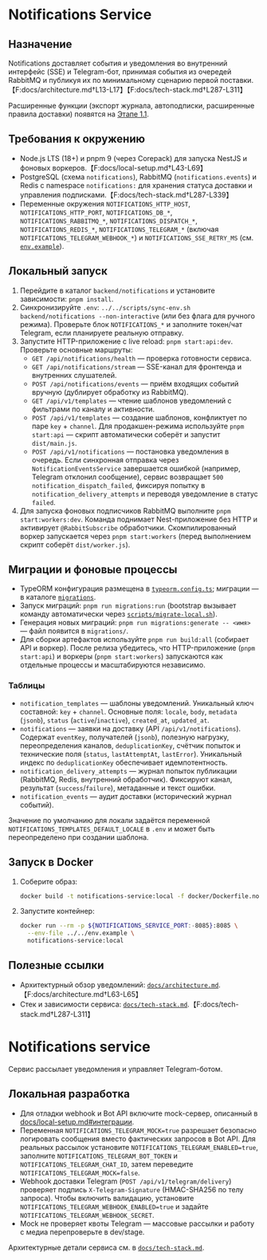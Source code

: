 # Notifications Service

## Назначение
Notifications доставляет события и уведомления во внутренний интерфейс (SSE) и Telegram-бот, принимая события из очередей RabbitMQ и публикуя их по минимальному сценарию первой поставки.【F:docs/architecture.md†L13-L17】【F:docs/tech-stack.md†L287-L311】

Расширенные функции (экспорт журнала, автоподписки, расширенные правила доставки) появятся на [Этапе 1.1](../../docs/delivery-plan.md#notifications-export-autosubscribe).

## Требования к окружению
- Node.js LTS (18+) и pnpm 9 (через Corepack) для запуска NestJS и фоновых воркеров.【F:docs/local-setup.md†L43-L69】
- PostgreSQL (схема `notifications`), RabbitMQ (`notifications.events`) и Redis с namespace `notifications:` для хранения статуса доставки и управления подписками.【F:docs/tech-stack.md†L287-L339】
- Переменные окружения `NOTIFICATIONS_HTTP_HOST`, `NOTIFICATIONS_HTTP_PORT`, `NOTIFICATIONS_DB_*`, `NOTIFICATIONS_RABBITMQ_*`, `NOTIFICATIONS_DISPATCH_*`, `NOTIFICATIONS_REDIS_*`, `NOTIFICATIONS_TELEGRAM_*` (включая `NOTIFICATIONS_TELEGRAM_WEBHOOK_*`) и `NOTIFICATIONS_SSE_RETRY_MS` (см. [`env.example`](../../env.example)).

## Локальный запуск
1. Перейдите в каталог `backend/notifications` и установите зависимости: `pnpm install`.
2. Синхронизируйте `.env`: `../../scripts/sync-env.sh backend/notifications --non-interactive` (или без флага для ручного режима). Проверьте блок `NOTIFICATIONS_*` и заполните токен/чат Telegram, если планируете реальную отправку.
3. Запустите HTTP-приложение с live reload: `pnpm start:api:dev`. Проверьте основные маршруты:
   - `GET /api/notifications/health` — проверка готовности сервиса.
   - `GET /api/notifications/stream` — SSE-канал для фронтенда и внутренних слушателей.
   - `POST /api/notifications/events` — приём входящих событий вручную (дублирует обработку из RabbitMQ).
   - `GET /api/v1/templates` — чтение шаблонов уведомлений с фильтрами по каналу и активности.
   - `POST /api/v1/templates` — создание шаблонов, конфликтует по паре `key` + `channel`.
   Для продакшен-режима используйте `pnpm start:api` — скрипт автоматически соберёт и запустит `dist/main.js`.
   - `POST /api/v1/notifications` — постановка уведомления в очередь. Если синхронная отправка через `NotificationEventsService` завершается ошибкой (например, Telegram отклонил сообщение), сервис возвращает `500 notification_dispatch_failed`, фиксируя попытку в `notification_delivery_attempts` и переводя уведомление в статус `failed`.
4. Для запуска фоновых подписчиков RabbitMQ выполните `pnpm start:workers:dev`. Команда поднимает Nest-приложение без HTTP и активирует `@RabbitSubscribe` обработчики. Скомпилированный воркер запускается через `pnpm start:workers` (перед выполнением скрипт соберёт `dist/worker.js`).

## Миграции и фоновые процессы
- TypeORM конфигурация размещена в [`typeorm.config.ts`](typeorm.config.ts); миграции — в каталоге [`migrations`](migrations/).
- Запуск миграций: `pnpm run migrations:run` (bootstrap вызывает команду автоматически через [`scripts/migrate-local.sh`](../../scripts/migrate-local.sh)).
- Генерация новых миграций: `pnpm run migrations:generate -- <имя>` — файл появится в `migrations/`.
- Для сборки артефактов используйте `pnpm run build:all` (собирает API и воркер). После релиза убедитесь, что HTTP-приложение (`pnpm start:api`) и воркеры (`pnpm start:workers`) запускаются как отдельные процессы и масштабируются независимо.

### Таблицы

- `notification_templates` — шаблоны уведомлений. Уникальный ключ составной: `key` + `channel`. Основные поля: `locale`, `body`, `metadata` (`jsonb`), `status` (`active`/`inactive`), `created_at`, `updated_at`.
- `notifications` — заявки на доставку (API `/api/v1/notifications`). Содержат `eventKey`, получателей (`jsonb`), полезную нагрузку, переопределения каналов, `deduplicationKey`, счётчик попыток и технические поля (`status`, `lastAttemptAt`, `lastError`). Уникальный индекс по `deduplicationKey` обеспечивает идемпотентность.
- `notification_delivery_attempts` — журнал попыток публикации (RabbitMQ, Redis, внутренний обработчик). Фиксируют канал, результат (`success`/`failure`), метаданные и текст ошибки.
- `notification_events` — аудит доставки (исторический журнал событий).

Значение по умолчанию для локали задаётся переменной `NOTIFICATIONS_TEMPLATES_DEFAULT_LOCALE` в `.env` и может быть переопределено при создании шаблона.

## Запуск в Docker
1. Соберите образ:
   ```bash
   docker build -t notifications-service:local -f docker/Dockerfile.notifications .
   ```
2. Запустите контейнер:
   ```bash
   docker run --rm -p ${NOTIFICATIONS_SERVICE_PORT:-8085}:8085 \
     --env-file ../../env.example \
     notifications-service:local
   ```

## Полезные ссылки
- Архитектурный обзор уведомлений: [`docs/architecture.md`](../../docs/architecture.md#2-взаимодействия-и-потоки-данных).【F:docs/architecture.md†L63-L65】
- Стек и зависимости сервиса: [`docs/tech-stack.md`](../../docs/tech-stack.md#notifications).【F:docs/tech-stack.md†L287-L311】
# Notifications service

Сервис рассылает уведомления и управляет Telegram-ботом.

## Локальная разработка

* Для отладки webhook и Bot API включите mock-сервер, описанный в [docs/local-setup.md#интеграции](../../docs/local-setup.md#интеграции).
* Переменная `NOTIFICATIONS_TELEGRAM_MOCK=true` разрешает безопасно логировать сообщения вместо фактических запросов в Bot API. Для реальных рассылок установите `NOTIFICATIONS_TELEGRAM_ENABLED=true`, заполните `NOTIFICATIONS_TELEGRAM_BOT_TOKEN` и `NOTIFICATIONS_TELEGRAM_CHAT_ID`, затем переведите `NOTIFICATIONS_TELEGRAM_MOCK=false`.
* Webhook доставки Telegram (`POST /api/v1/telegram/delivery`) проверяет подпись `X-Telegram-Signature` (HMAC-SHA256 по телу запроса). Чтобы включить валидацию, установите `NOTIFICATIONS_TELEGRAM_WEBHOOK_ENABLED=true` и задайте `NOTIFICATIONS_TELEGRAM_WEBHOOK_SECRET`.
* Mock не проверяет квоты Telegram — массовые рассылки и работу с медиа перепроверьте в dev/stage.

Архитектурные детали сервиса см. в [`docs/tech-stack.md`](../../docs/tech-stack.md).
